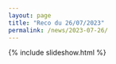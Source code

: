 ```yaml
---
layout: page
title: "Reco du 26/07/2023"
permalink: /news/2023-07-26/
---
```

{% include slideshow.html %}